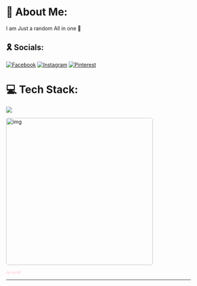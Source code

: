 # 🙈 About Me:
I am Just a random All in one 🐣

## 🎗️ Socials:
[![Facebook](https://img.shields.io/badge/Facebook-%231877F2.svg?logo=Facebook&logoColor=white)](https://facebook.com/tousif.tasrik) [![Instagram](https://img.shields.io/badge/Instagram-%23E4405F.svg?logo=Instagram&logoColor=white)](https://instagram.com/xxtra_curricular_/) [![Pinterest](https://img.shields.io/badge/Pinterest-%23E60023.svg?logo=Pinterest&logoColor=white)](https://pinterest.com/TousifTasrik/) 

# 💻 Tech Stack:

![](https://github-readme-stats.vercel.app/api/top-langs/?username=lowercase-tousif&theme=default&hide_border=true&include_all_commits=true&count_private=true&layout=compact)

<body>
  <img
    src="https://gifsec.com/wp-content/uploads/2022/11/matching-anime-gif-10.gif"
    alt="img"
    style="border-radius: 5px"
    width="400px"
  />

  <i
    class="text"
    style="color: pink;font-size: 10px;cursor: pointer;">ily nondi</i>
</body>

---
